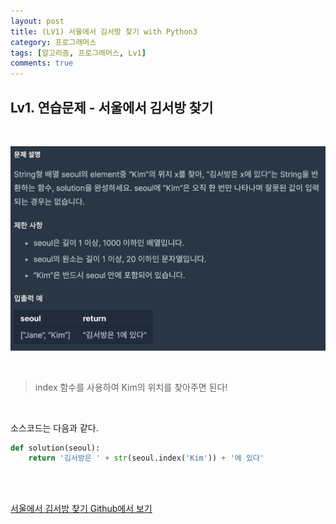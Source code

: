 ```yaml
---
layout: post
title: (LV1) 서울에서 김서방 찾기 with Python3
category: 프로그래머스
tags: [알고리즘, 프로그래머스, Lv1]
comments: true
---
```


## Lv1. 연습문제 - 서울에서 김서방 찾기

<br>

![](/assets/img/서울에서%20김서방%20찾기.png)

<br>

> index 함수를 사용하여 Kim의 위치를 찾아주면 된다!

<br>

소스코드는 다음과 같다.

```python
def solution(seoul):
    return '김서방은 ' + str(seoul.index('Kim')) + '에 있다'
```

<br>

<br>

[서울에서 김서방 찾기 Github에서 보기](https://github.com/ljh9601/BOJ-Programmers/blob/master/Programmers/Lv1/서울에서%20김서방%20찾기.py)

<br>